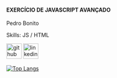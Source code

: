 #### EXERCÍCIO DE JAVASCRIPT AVANÇADO
Pedro Bonito

Skills: JS / HTML


[<img src='https://cdn.jsdelivr.net/npm/simple-icons@3.0.1/icons/github.svg' alt='github' height='40'>](https://github.com/pbonito2022)  [<img src='https://cdn.jsdelivr.net/npm/simple-icons@3.0.1/icons/linkedin.svg' alt='linkedin' height='40'>](https://www.linkedin.com/in/pedro-bonito//)  

[![Top Langs](https://github-readme-stats.vercel.app/api/top-langs/?username=pbonito2022)](https://github.com/anuraghazra/github-readme-stats)

